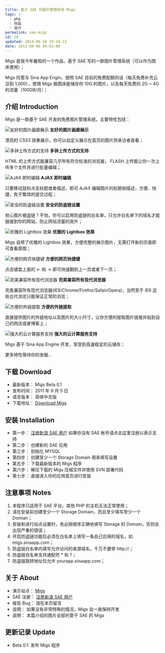 ```yaml
---
title: 基于 SAE 的图片管理系统 Migs
tags: |-
  - php
  - 作品
  - 设计
permalink: sae-migs
id: 18
updated: 2014-06-18 19:24:12
date: 2011-09-06 04:01:08
---
```


Migs 是我今年暑假的一个作品，基于 SAE 写的一款图片管理系统（可以作为图床使用）；

Migs 托管与 Sina App Engin，按照 SAE 目前的免费配额的话（每天免费补充云豆到 1,000），使用 Migs 做图床能储存你 10G 的图片，以及每天免费的 2G ~ 4G 的流量（100GB/月）；

<!--more-->

## 介绍 Introduction

Migs 是一款基于 SAE 开发的免费图片管理系统，主要特性包括：

![友好的图片画廊展示](http://migs-1.stor.sinaapp.com/original/d7e9c08de1509cf0bce80a0483687bbe.png) **友好的图片画廊展示**

漂亮的 CSS3 效果展示，你可以自定义展示在首页的图片供来访者查看；

![多钟上传方式的支持](http://migs-1.stor.sinaapp.com/original/cf351aef80c4a73ed81bf7bf32e9f0c9.png) **多钟上传方式的支持**

HTML 的上传方式能兼容几乎所有符合标准的浏览器， FLASH 上传能让你一次上传多个文件并进行批量编辑；

![AJAX 即时编辑](http://migs-1.stor.sinaapp.com/original/f42d07ea36740bb653d8b9b865c05406.png) **AJAX 即时编辑**

只要移动鼠标点击标题或者描述，即可 AJAX 编辑图片的标题和描述，方便、快捷，免于繁琐的提交过程；

![安全的防盗链设置](http://migs-1.stor.sinaapp.com/original/a3204cf78814d0c3ebe058c55f4a2557.png) **安全的防盗链设置**

担心图片被盗链？不怕，你可以启用防盗链的白名单，只允许白名单下的域名才能链接到你的网站，防止网站流量的突升；

![优雅的 Lightbox 效果](http://migs-1.stor.sinaapp.com/original/f829b724fc88ab0ab078c3a61b1e1d7d.png) **优雅的 Lightbox 效果**

Migs 自带了优雅的 Lightbox 效果，方便完整的展示图片，无需打开新的页面即可查看原图；

![方便的网页快捷键](http://migs-1.stor.sinaapp.com/original/30ec39c00d8275f9da79377c9057f8c7.png) **方便的网页快捷键**

点击键盘上面的 ← 和 → 即可快速翻到上一页或者下一页；

![完美兼容所有现代浏览器](http://migs-1.stor.sinaapp.com/original/185f922be86e1b4358e8b1ae2164e3b3.png) **完美兼容所有现代浏览器**

完美兼容所有现代浏览器(IE8/Chrome/Firefox/Safair/Opera)，当然至于 IE6 这些古代浏览只能保证正常的浏览；

![方便的外链提取](http://migs-1.stor.sinaapp.com/original/a0fd3432672054c983a18f7377dc7b98.png) **方便的外链提取**

直接提供图片的外链地址以及图片的大小尺寸，让你方便的提取图片链接并贴到自己的网店或者博客上；

![强大的云计算服务支持](http://migs-1.stor.sinaapp.com/original/5634d7896c3a05324e9e48fd867476b1.png) **强大的云计算服务支持**

Migs 基于 Sina App Engine 开发，享受到高速稳定的云储存；

更多特性等待你的发掘...

## 下载 Download

*   最新版本： Migs Beta 0.1
*   发布时间： 2011 年 9 月 5 日
*   语言版本： 简体中文版
*   下载地址： [Download Migs](http://code.google.com/p/migs/downloads/detail?name=migs%20beta%200.1.zip)

## 安装 Installation

*   第一步： [注册新浪 SAE 用户](http://sae.sina.com.cn/) 如果你没有 SAE 帐号请点击这里注册以表示支持
*   第二步： 创建新的 SAE 应用
*   第三步： 初始化 MYSQL
*   第四步： 创建至少一个 Storage Domain 用来填写设置
*   第五步： 下载最新版本的 Migs 程序
*   第六步： 解压下载的 Migs 压缩文件并使用 SVN 部署代码
*   第七步： 直接进入你的应用首页进行安装

## 注意事项 Notes

1.  本程序只适用于 SAE 平台，其他 PHP 的主机无法正常使用；
2.  请在安装前创建至少一个 Storage Domain，而且至少填写至少一个 Domian；
3.  安装和进行站点设置时，务必按顺序正确地填写 Storage 的 Domain，否则会出现严重的错误；
4.  开启防盗链功能后必须在白名单上填写一条自己应用的域名，如 migs.sinaapp.com；
5.  防盗链白名单内填写允许访问的来源域名，千万不要带 http://；
6.  防盗链白名单支持通配符 \* 和 ?；
7.  防盗链跳转地址仅允许 yourapp.sinaapp.com；

## 关于 About

*   演示站点： [Migs](http://migs.sinaapp.com/)
*   SAE 注册： [注册新浪 SAE 用户](http://sae.sina.com.cn/)
*   报告 Bug： 请在本页留言
*   说明： 如果没有非常特殊的情况，Migs 会一直保持开发
*   说明： 本篇介绍的图片全部托管于 SAE 的 Migs

## 更新记录 Update

*   Beta 0.1: 发布 Migs 程序